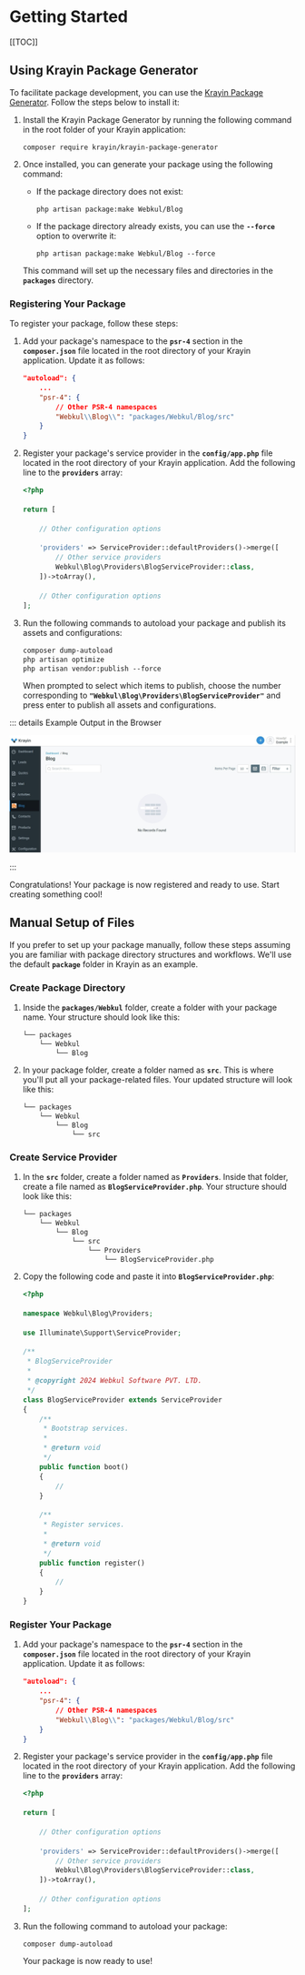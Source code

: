 # Getting Started

[[TOC]]

## Using Krayin Package Generator

To facilitate package development, you can use the [Krayin Package Generator](https://github.com/krayin/krayin-package-generator). Follow the steps below to install it:

1. Install the Krayin Package Generator by running the following command in the root folder of your Krayin application:

   ```shell
   composer require krayin/krayin-package-generator
   ```

2. Once installed, you can generate your package using the following command:

   - If the package directory does not exist:

     ```shell
     php artisan package:make Webkul/Blog
     ```

   - If the package directory already exists, you can use the **`--force`** option to overwrite it:

     ```shell
     php artisan package:make Webkul/Blog --force
     ```

   This command will set up the necessary files and directories in the **`packages`** directory.

### Registering Your Package

To register your package, follow these steps:

1. Add your package's namespace to the **`psr-4`** section in the **`composer.json`** file located in the root directory of your Krayin application. Update it as follows:

   ```json
   "autoload": {
       ...
       "psr-4": {
           // Other PSR-4 namespaces
           "Webkul\\Blog\\": "packages/Webkul/Blog/src"
       }
   }
   ```

2. Register your package's service provider in the **`config/app.php`** file located in the root directory of your Krayin application. Add the following line to the **`providers`** array:

    ```php
    <?php

    return [
        
        // Other configuration options

        'providers' => ServiceProvider::defaultProviders()->merge([
            // Other service providers
            Webkul\Blog\Providers\BlogServiceProvider::class,
        ])->toArray(),
        
        // Other configuration options
    ];
    ```

3. Run the following commands to autoload your package and publish its assets and configurations:

   ```shell
   composer dump-autoload
   php artisan optimize
   php artisan vendor:publish --force
   ```

   When prompted to select which items to publish, choose the number corresponding to **`"Webkul\Blog\Providers\BlogServiceProvider"`** and press enter to publish all assets and configurations.

::: details Example Output in the Browser

![helloworld-admin-browser-output](../../assets/images/package-development/blog-package-output.png)

:::

Congratulations! Your package is now registered and ready to use. Start creating something cool!

## Manual Setup of Files

If you prefer to set up your package manually, follow these steps assuming you are familiar with package directory structures and workflows. We'll use the default **`package`** folder in Krayin as an example.

### Create Package Directory

1. Inside the **`packages/Webkul`** folder, create a folder with your package name. Your structure should look like this:

   ```
   └── packages
       └── Webkul
           └── Blog
   ```

2. In your package folder, create a folder named as **`src`**. This is where you'll put all your package-related files. Your updated structure will look like this:

   ```
   └── packages
       └── Webkul
           └── Blog
               └── src
   ```

### Create Service Provider

1. In the **`src`** folder, create a folder named as **`Providers`**. Inside that folder, create a file named as **`BlogServiceProvider.php`**. Your structure should look like this:

   ```
   └── packages
       └── Webkul
           └── Blog
               └── src
                   └── Providers
                       └── BlogServiceProvider.php
   ```

2. Copy the following code and paste it into **`BlogServiceProvider.php`**:

   ```php
   <?php

   namespace Webkul\Blog\Providers;

   use Illuminate\Support\ServiceProvider;

   /**
    * BlogServiceProvider
    *
    * @copyright 2024 Webkul Software PVT. LTD.
    */
   class BlogServiceProvider extends ServiceProvider
   {
       /**
        * Bootstrap services.
        *
        * @return void
        */
       public function boot()
       {
           //
       }

       /**
        * Register services.
        *
        * @return void
        */
       public function register()
       {
           //
       }
   }
   ```

### Register Your Package

1. Add your package's namespace to the **`psr-4`** section in the **`composer.json`** file located in the root directory of your Krayin application. Update it as follows:

   ```json
   "autoload": {
       ...
       "psr-4": {
           // Other PSR-4 namespaces
           "Webkul\\Blog\\": "packages/Webkul/Blog/src"
       }
   }
   ```

2. Register your package's service provider in the **`config/app.php`** file located in the root directory of your Krayin application. Add the following line to the **`providers`** array:

    ```php
    <?php

    return [
        
        // Other configuration options

        'providers' => ServiceProvider::defaultProviders()->merge([
            // Other service providers
            Webkul\Blog\Providers\BlogServiceProvider::class,
        ])->toArray(),
        
        // Other configuration options
    ];
    ```

3. Run the following command to autoload your package:

   ```shell
   composer dump-autoload
   ```

   Your package is now ready to use!